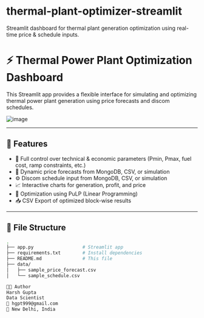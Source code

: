 # thermal-plant-optimizer-streamlit
Streamlit dashboard for thermal plant generation optimization using real-time price &amp; schedule inputs.

# ⚡ Thermal Power Plant Optimization Dashboard

This Streamlit app provides a flexible interface for simulating and optimizing thermal power plant generation using price forecasts and discom schedules. 


![image](https://github.com/user-attachments/assets/524f2b69-54a0-4401-a579-cd54ce18f269)


---

## 📌 Features

- 🔧 Full control over technical & economic parameters (Pmin, Pmax, fuel cost, ramp constraints, etc.)
- 📅 Dynamic price forecasts from MongoDB, CSV, or simulation
- ⚙️ Discom schedule input from MongoDB, CSV, or simulation
- 📈 Interactive charts for generation, profit, and price
- 🧮 Optimization using PuLP (Linear Programming)
- 📥 CSV Export of optimized block-wise results

---

## 📂 File Structure

```bash
.
├── app.py                  # Streamlit app
├── requirements.txt        # Install dependencies
├── README.md               # This file
├── data/
│   ├── sample_price_forecast.csv
│   └── sample_schedule.csv

👨‍💻 Author
Harsh Gupta
Data Scientist
📧 hgpt999@gmail.com
📍 New Delhi, India

